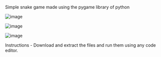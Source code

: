 Simple snake game made using the pygame library of python

![image](https://github.com/user-attachments/assets/502287ee-bdfa-453e-8da5-25f99e5975a7)

![image](https://github.com/user-attachments/assets/86fabf11-592e-43a1-80f1-55ba5a96ee6e)

![image](https://github.com/user-attachments/assets/376bff02-4e34-4a92-92ae-7efab2a904bf)

Instructions - 
Download and extract the files and run them using any code editor.
